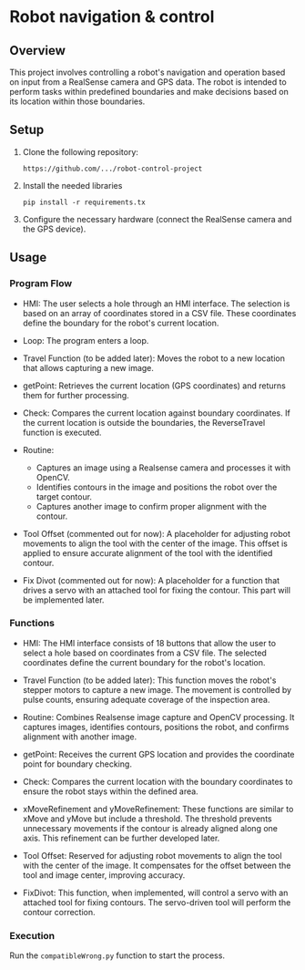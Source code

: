 # Robot navigation & control

## Overview
This project involves controlling a robot's navigation and operation based on input from a RealSense camera and GPS data. The robot is intended to perform tasks within predefined boundaries and make decisions based on its location within those boundaries.

## Setup
1. Clone the following repository:
    ```
    https://github.com/.../robot-control-project
    ```
2. Install the needed libraries
    ```
    pip install -r requirements.tx
    ```
3. Configure the necessary hardware (connect the RealSense camera and the GPS device).

## Usage

### Program Flow

- HMI: The user selects a hole through an HMI interface. The selection is based on an array of coordinates stored in a CSV file. These coordinates define the boundary for the robot's current location.

- Loop: The program enters a loop.

- Travel Function (to be added later): Moves the robot to a new location that allows capturing a new image.

- getPoint: Retrieves the current location (GPS coordinates) and returns them for further processing.

- Check: Compares the current location against boundary coordinates. If the current location is outside the boundaries, the ReverseTravel function is executed.

- Routine:
    - Captures an image using a Realsense camera and processes it with OpenCV.
    - Identifies contours in the image and positions the robot over the target contour.
    - Captures another image to confirm proper alignment with the contour.

- Tool Offset (commented out for now): A placeholder for adjusting robot movements to align the tool with the center of the image. This offset is applied to ensure accurate alignment of the tool with the identified contour.

- Fix Divot (commented out for now): A placeholder for a function that drives a servo with an attached tool for fixing the contour. This part will be implemented later.

### Functions

- HMI: The HMI interface consists of 18 buttons that allow the user to select a hole based on coordinates from a CSV file. The selected coordinates define the current boundary for the robot's location.

- Travel Function (to be added later): This function moves the robot's stepper motors to capture a new image. The movement is controlled by pulse counts, ensuring adequate coverage of the inspection area.

- Routine: Combines Realsense image capture and OpenCV processing. It captures images, identifies contours, positions the robot, and confirms alignment with another image.

- getPoint: Receives the current GPS location and provides the coordinate point for boundary checking.

- Check: Compares the current location with the boundary coordinates to ensure the robot stays within the defined area.

- xMoveRefinement and yMoveRefinement: These functions are similar to xMove and yMove but include a threshold. The threshold prevents unnecessary movements if the contour is already aligned along one axis. This refinement can be further developed later.

- Tool Offset: Reserved for adjusting robot movements to align the tool with the center of the image. It compensates for the offset between the tool and image center, improving accuracy.

- FixDivot: This function, when implemented, will control a servo with an attached tool for fixing contours. The servo-driven tool will perform the contour correction.

### Execution
Run the `compatibleWrong.py` function to start the process.


<!---
comments syntax

### machine1

I think the combinedWrong.py is the latest where I began putting everything together so I would work from that. 

From a program flow perspective, please break code into functions that make sense if needed. If the 'routine' function includes to much code, just break it into multiple functions if needed. I was building one part at a time so it might seem really confusing. Sorry about that.

***********************************************************
Program Flow 

HMI - Let user make selection for the hole

loop >

Travel function - Moves robot to new location

getPoint - gets current location

check - current location checked against boundary coordinates - if not, run ReverseTravel function

routine - takes image and finds contour to fix - currently this immediately sends step counts to arduino. Re-take image to confirm we centered the imager to the found contour, if not/ move again until it is.

tool offset - just leave this commented out for now in the overall program and I will add later

fix divot - fixes contour, just leave this commented out for now in the overall program and I will add later

< loop

***********************************************************



Functions 
(HMI): The current HMI is just 18 buttons right now, that should reference a csv file somewhere on the documents that contains an array of coordinates. The array of coordinates should be stored so that throughout the program running, it can be referenced as a boundary to the current location of the robot.

(Travel): I will add this later just leave it commented out please. I need a new function called travel that will move all 4 stepper motors far enough to get a new image. For example, if the image frame is 3 feet in height, the pulse count will be enough to travel greater than 3 feet so that a new area is being inspected. I can add the number of pulses later but it should be similar to the current comms() function. the serial write variables will just be fixed amounts. there might be multiple travel commands such as the routine one then an error handling one for when the current position is outside of the boundaries (ReverseTravel?)

(Routine): Runs realsense capture and OpenCV portion. After we take the first image and it finds a contour and moves the robot over top of it, I want it to take another image to confirm we centered the contour to the imager.

(getPoint): this function recieves current GPS location and needs to return the current coordinate point to be checked against the boundary

(check): checks current location

*(xMoveRefinement and yMoveRefinement): Same as (xMove and yMove) but has a threshold. Maybe the threshold should also be set on the initial movements too so that if the divot is aligned on either of the axis, it won’t try to move. ***We can work on this later***

*(Tool Offset): This is because the movements are intended to align the divot with the center of the image taken. The divot fixing tool obviously cannot be in the center of the image so I imagined it offset some distance that the bot will need to travel in order to actually align the divot and tool. ***We can work on this later***

*(FixDivot): This function will be driving the servo with tool attached. ***I can work on this later***

--->